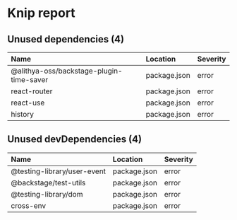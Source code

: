 # Knip report

## Unused dependencies (4)

| Name                                     | Location     | Severity |
| :--------------------------------------- | :----------- | :------- |
| @alithya-oss/backstage-plugin-time-saver | package.json | error    |
| react-router                             | package.json | error    |
| react-use                                | package.json | error    |
| history                                  | package.json | error    |

## Unused devDependencies (4)

| Name                        | Location     | Severity |
| :-------------------------- | :----------- | :------- |
| @testing-library/user-event | package.json | error    |
| @backstage/test-utils       | package.json | error    |
| @testing-library/dom        | package.json | error    |
| cross-env                   | package.json | error    |
